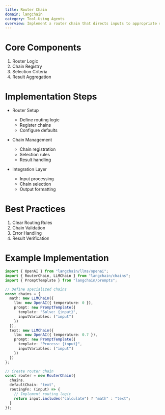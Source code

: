 ```yaml
---
title: Router Chain
domain: langchain
category: Tool-Using Agents
overview: Implement a router chain that directs inputs to appropriate specialized chains.
---
```


# Core Components
1. Router Logic
2. Chain Registry
3. Selection Criteria
4. Result Aggregation

# Implementation Steps
- Router Setup
  - Define routing logic
  - Register chains
  - Configure defaults

- Chain Management
  - Chain registration
  - Selection rules
  - Result handling

- Integration Layer
  - Input processing
  - Chain selection
  - Output formatting

# Best Practices
1. Clear Routing Rules
2. Chain Validation
3. Error Handling
4. Result Verification

# Example Implementation
```typescript
import { OpenAI } from "langchain/llms/openai";
import { RouterChain, LLMChain } from "langchain/chains";
import { PromptTemplate } from "langchain/prompts";

// Define specialized chains
const chains = {
  math: new LLMChain({
    llm: new OpenAI({ temperature: 0 }),
    prompt: new PromptTemplate({
      template: "Solve: {input}",
      inputVariables: ["input"]
    })
  }),
  text: new LLMChain({
    llm: new OpenAI({ temperature: 0.7 }),
    prompt: new PromptTemplate({
      template: "Process: {input}",
      inputVariables: ["input"]
    })
  })
};

// Create router chain
const router = new RouterChain({
  chains,
  defaultChain: "text",
  routingFn: (input) => {
    // Implement routing logic
    return input.includes("calculate") ? "math" : "text";
  }
});
```
